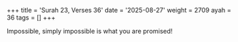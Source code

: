 +++
title = 'Surah 23, Verses 36'
date = '2025-08-27'
weight = 2709
ayah = 36
tags = []
+++

Impossible, simply impossible is what you are promised!